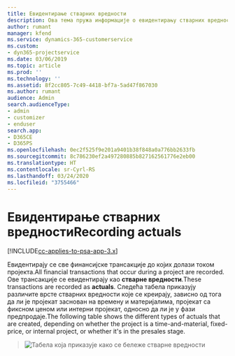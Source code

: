 ```yaml
---
title: Евидентирање стварних вредности
description: Ова тема пружа информације о евидентирању стварних вредности.
author: rumant
manager: kfend
ms.service: dynamics-365-customerservice
ms.custom:
- dyn365-projectservice
ms.date: 03/06/2019
ms.topic: article
ms.prod: ''
ms.technology: ''
ms.assetid: 8f2cc805-7c49-4418-bf7a-5ad47f867030
ms.author: rumant
audience: Admin
search.audienceType:
- admin
- customizer
- enduser
search.app:
- D365CE
- D365PS
ms.openlocfilehash: 0ec2f525f9e201a9401b38f848a0a776bb2633fb
ms.sourcegitcommit: 8c786230ef2a497280885b827162561776e2eb00
ms.translationtype: HT
ms.contentlocale: sr-Cyrl-RS
ms.lasthandoff: 03/24/2020
ms.locfileid: "3755466"
---
```

# <a name="recording-actuals"></a><span data-ttu-id="dc634-103">Евидентирање стварних вредности</span><span class="sxs-lookup"><span data-stu-id="dc634-103">Recording actuals</span></span> 

[!INCLUDE[cc-applies-to-psa-app-3.x](../includes/cc-applies-to-psa-app-3x.md)]

<span data-ttu-id="dc634-104">Евидентирају се све финансијске трансакције до којих долази током пројекта.</span><span class="sxs-lookup"><span data-stu-id="dc634-104">All financial transactions that occur during a project are recorded.</span></span> <span data-ttu-id="dc634-105">Ове трансакције се евидентирају као **стварне вредности**.</span><span class="sxs-lookup"><span data-stu-id="dc634-105">These transactions are recorded as **actuals**.</span></span> <span data-ttu-id="dc634-106">Следећа табела приказују различите врсте стварних вредности које се креирају, зависно од тога да ли је пројекат заснован на времену и материјалима, пројекат са фиксном ценом или интерни пројекат, односно да ли је у фази предпродаје.</span><span class="sxs-lookup"><span data-stu-id="dc634-106">The following table shows the different types of actuals that are created, depending on whether the project is a time-and-material, fixed-price, or internal project, or whether it's in the presales stage.</span></span>

> ![Табела која приказује како се бележе стварне вредности](media/advanced-table2.png)
